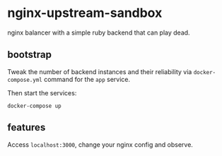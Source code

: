 # nginx-upstream-sandbox

nginx balancer with a simple ruby backend that can play dead.

## bootstrap

Tweak the number of backend instances and their reliability via `docker-compose.yml` command for the `app` service.

Then start the services:

    docker-compose up
    
## features

Access `localhost:3000`, change your nginx config and observe. 
